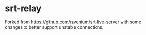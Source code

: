# srt-relay

Forked from https://github.com/ravenium/srt-live-server with some changes to better support unstable connections.
